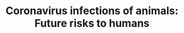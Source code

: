 ---
title: "Coronavirus infections of animals: Future risks to humans"
collection: publications
paperurl: 'http://iliapopov17.github.io/files/Papers/Coronavirus infections of animals Future risks to humans.pdf'
authors: 'Donnik, I.M.; Popov, Ig.V.; Sereda, S.V.; <b>Popov, Il.V.</b>; Chikindas, M.L.; Ermakov, A.M.'
journal: 'Biology Bulletin of the Russian Academy of Sciences'
year: 2021
doi: '[![DOI](https://img.shields.io/badge/DOI-10.1134%2FS1062359021010052-blue)](https://doi.org/10.1134/S1062359021010052)'
---